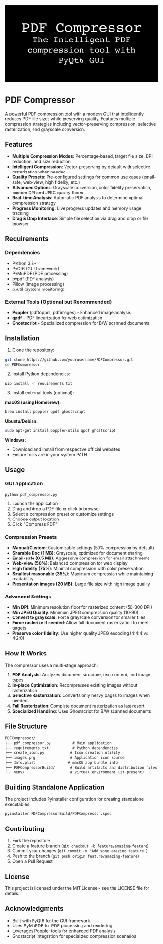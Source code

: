 ![PDF Compressor Banner](./pdfcompressor-social.png)

# PDF Compressor

A powerful PDF compression tool with a modern GUI that intelligently reduces PDF file sizes while preserving quality. Features multiple compression strategies including vector-preserving compression, selective rasterization, and grayscale conversion.

## Features

- **Multiple Compression Modes**: Percentage-based, target file size, DPI reduction, and size reduction
- **Intelligent Compression**: Vector-preserving by default with selective rasterization when needed
- **Quality Presets**: Pre-configured settings for common use cases (email-safe, web-view, high fidelity, etc.)
- **Advanced Options**: Grayscale conversion, color fidelity preservation, custom DPI and JPEG quality floors
- **Real-time Analysis**: Automatic PDF analysis to determine optimal compression strategy
- **Progress Monitoring**: Live progress updates and memory usage tracking
- **Drag & Drop Interface**: Simple file selection via drag and drop or file browser

## Requirements

### Dependencies
- Python 3.8+
- PyQt6 (GUI framework)
- PyMuPDF (PDF processing)
- pypdf (PDF analysis)
- Pillow (image processing)
- psutil (system monitoring)

### External Tools (Optional but Recommended)
- **Poppler** (pdftoppm, pdfimages) - Enhanced image analysis
- **qpdf** - PDF linearization for web optimization
- **Ghostscript** - Specialized compression for B/W scanned documents

## Installation

1. Clone the repository:
```bash
git clone https://github.com/yourusername/PDFCompressor.git
cd PDFCompressor
```

2. Install Python dependencies:
```bash
pip install -r requirements.txt
```

3. Install external tools (optional):

**macOS (using Homebrew):**
```bash
brew install poppler qpdf ghostscript
```

**Ubuntu/Debian:**
```bash
sudo apt-get install poppler-utils qpdf ghostscript
```

**Windows:**
- Download and install from respective official websites
- Ensure tools are in your system PATH

## Usage

### GUI Application
```bash
python pdf_compressor.py
```

1. Launch the application
2. Drag and drop a PDF file or click to browse
3. Select a compression preset or customize settings
4. Choose output location
5. Click "Compress PDF"

### Compression Presets

- **Manual/Custom**: Customizable settings (50% compression by default)
- **Sharable Doc (1 MB)**: Grayscale, optimized for document sharing
- **Email-safe (0.5 MB)**: Aggressive compression for email attachments
- **Web-view (50%)**: Balanced compression for web display
- **High fidelity (75%)**: Minimal compression with color preservation
- **Smallest reasonable (35%)**: Maximum compression while maintaining readability
- **Presentation images (20 MB)**: Large file size with high image quality

### Advanced Settings

- **Min DPI**: Minimum resolution floor for rasterized content (50-300 DPI)
- **Min JPEG Quality**: Minimum JPEG compression quality (10-90)
- **Convert to grayscale**: Force grayscale conversion for smaller files
- **Force rasterize if needed**: Allow full document rasterization to meet targets
- **Preserve color fidelity**: Use higher quality JPEG encoding (4:4:4 vs 4:2:0)

## How It Works

The compressor uses a multi-stage approach:

1. **PDF Analysis**: Analyzes document structure, text content, and image types
2. **In-place Optimization**: Recompresses existing images without rasterization
3. **Selective Rasterization**: Converts only heavy pages to images when needed
4. **Full Rasterization**: Complete document rasterization as last resort
5. **Specialized Handling**: Uses Ghostscript for B/W scanned documents

## File Structure

```
PDFCompressor/
├── pdf_compressor.py          # Main application
├── requirements.txt           # Python dependencies
├── create_icon.py            # Icon creation utility
├── images.png                # Application icon source
├── Info.plist               # macOS app bundle info
├── PDFCompressorBuild/       # Build artifacts and distribution files
└── venv/                     # Virtual environment (if present)
```

## Building Standalone Application

The project includes PyInstaller configuration for creating standalone executables:

```bash
pyinstaller PDFCompressorBuild/PDFCompressor.spec
```

## Contributing

1. Fork the repository
2. Create a feature branch (`git checkout -b feature/amazing-feature`)
3. Commit your changes (`git commit -m 'Add some amazing feature'`)
4. Push to the branch (`git push origin feature/amazing-feature`)
5. Open a Pull Request

## License

This project is licensed under the MIT License - see the LICENSE file for details.

## Acknowledgments

- Built with PyQt6 for the GUI framework
- Uses PyMuPDF for PDF processing and rendering
- Leverages Poppler tools for enhanced PDF analysis
- Ghostscript integration for specialized compression scenarios
